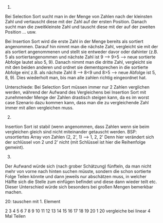 1. 
Bei Selection Sort sucht man in der Menge von Zahlen nach der kleinsten Zahl und vertauscht diese mit der Zahl auf der ersten Position.
Danach sucht man die zweitkleinste Zahl und tauscht diese mit der auf der zweiten Position ... usw.

Bei Insertion Sort wird die erste Zahl in der Menge bereits als sortiert angenommen. Darauf hin nimmt man die nächste Zahl, vergleicht sie mit der als sortiert angenommenen und stellt sie entweder davor oder dahinter
(z.B. 5 als sortiertangenommen und nächste Zahl ist 9 --> 9>5 --> neue sortierte Abfolge lautet also 5, 9). Danach nimmt man die dritte Zahl, vergleicht sie mit den beiden anderen und ordnet sie dementsprechen in die
sortierte Abfolge ein( z.B. als nächste Zahl 8 --> 8<9 und 8>5 --> neue Abfolge ist 5, 8, 9). Dies wiederholt man, bis man alle zahlen richtig eingeordnet hat.

Unterschiede: 
Bei Selection Sort müssen immer nur 2 Zahlen verglichen werden, während der Aufwand des Vergleichens bei Insertion Sort mit zunehmender Menge der Zahlen drastisch steigen kann, da es im worst case Szenario dazu kommen kann,
dass man die zu vergleichende Zahl immer mit allen vergleichen muss.

2. 
Insertion Sort ist stabil (wenn angenommen, dass Zahlen wenn sie beim vergleichen gleich sind nicht miteinander getauscht werden. BSP: unsortiertes Array von Zahlen {2, 2', 1) --> 1, 2, 2'
Denn hier verändert sich der schlüssel von 2 und 2' nicht (mit Schlüssel ist hier die Reihenfolge gemeint).

3.
Der Aufwand würde sich (nach grober Schätzung) fünfteln, da man nicht mehr von vorne nach hinten suchen müsste, sondern die schon sortierte Folge Teilen könnte und dann jeweils nur abschätzen muss, in welcher Hälfte sich die Stelle zum einfügen befindet
und diese dann wieder teilt etc. Dieser Unterschied würde sich besonders bei großen Mengen bemerkbar machen. 

20: tauschen mit 1. Element
 
 2 3 4 5 6 7 8 9 10 11 12 13 14 15 16 17 18 19 20 1  20 vergleiche bei linear
													 4 Mal Teilen 
													
